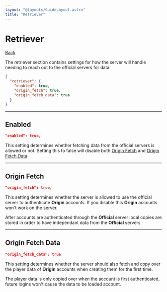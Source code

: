 ```yaml
---
layout: "@layouts/GuideLayout.astro"
title: "Retriever"
---
```


# Retriever

[Back](/guide/config)

The retriever section contains settings for how the server will handle needing to reach out to the official servers for data

```json
{
  "retriever": {
    "enabled": true,
    "origin_fetch": true,
    "origin_fetch_data": true
  }
}
```

---

## Enabled

```json
"enabled": true,
```

This setting determines whether fetching data from the official servers is allowed or not. Setting this to false will disable both [Origin Fetch](#origin-fetch) and [Origin Fetch Data](#origin-fetch-data)

---

## Origin Fetch

```json
"origin_fetch": true,
```

This setting determines whether the server is allowed to use the official server to authenticate **Origin** accounts. If you disable this **Origin** accounts won't work on the server.

After accounts are authenticated through the **Official** server local copies are stored in order to have independant data from the **Official** servers

---

## Origin Fetch Data

```json
"origin_fetch_data": true
```

This setting determines whether the server should also fetch and copy over the player data of **Origin** accounts when creating them for the first time.

The player data is only copied over when the account is first authenticated, future logins won't cause the data to be loaded account.
